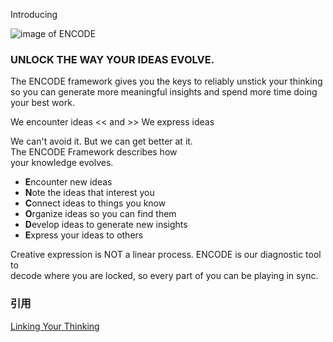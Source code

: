   
Introducing

![image of ENCODE](https://global-uploads.webflow.com/5f7f16adf0e1d240ab23c493/62893f1d136f61abb99c8421_linking-your-thinking-encode-image.png)

### UNLOCK THE WAY YOUR IDEAS EVOLVE.

The ENCODE framework gives you the keys to reliably unstick your thinking so you can generate more meaningful insights and spend more time doing your best work.

We encounter ideas    << and >>    We express ideas

We can't avoid it. But we can get better at it.  
The ENCODE Framework describes how  
your knowledge evolves.

-   **E**ncounter new ideas
-   **N**ote the ideas that interest you
-   **C**onnect ideas to things you know
-   **O**rganize ideas so you can find them
-   **D**evelop ideas to generate new insights
-   **E**xpress your ideas to others

Creative expression is NOT a linear process. ENCODE is our diagnostic tool to  
decode where you are locked, so every part of you can be playing in sync.

### 引用
[Linking Your Thinking](https://www.linkingyourthinking.com/)